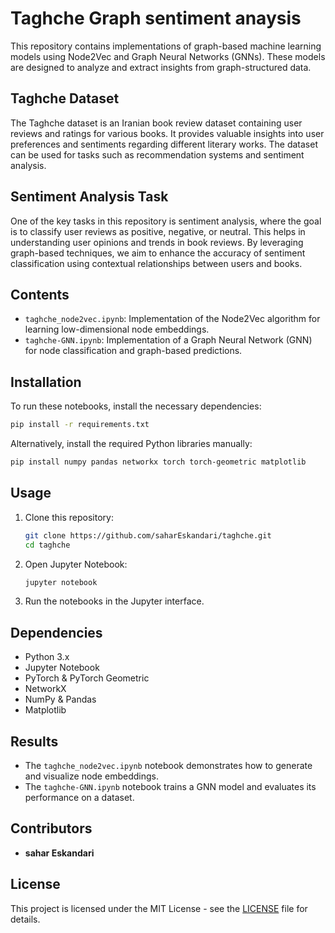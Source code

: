 # Taghche Graph sentiment anaysis

This repository contains implementations of graph-based machine learning models using Node2Vec and Graph Neural Networks (GNNs). These models are designed to analyze and extract insights from graph-structured data.

## Taghche Dataset

The Taghche dataset is an Iranian book review dataset containing user reviews and ratings for various books. It provides valuable insights into user preferences and sentiments regarding different literary works. The dataset can be used for tasks such as recommendation systems and sentiment analysis.

## Sentiment Analysis Task

One of the key tasks in this repository is sentiment analysis, where the goal is to classify user reviews as positive, negative, or neutral. This helps in understanding user opinions and trends in book reviews. By leveraging graph-based techniques, we aim to enhance the accuracy of sentiment classification using contextual relationships between users and books.

## Contents

- `taghche_node2vec.ipynb`: Implementation of the Node2Vec algorithm for learning low-dimensional node embeddings.
- `taghche-GNN.ipynb`: Implementation of a Graph Neural Network (GNN) for node classification and graph-based predictions.

## Installation

To run these notebooks, install the necessary dependencies:

```sh
pip install -r requirements.txt
```

Alternatively, install the required Python libraries manually:

```sh
pip install numpy pandas networkx torch torch-geometric matplotlib
```

## Usage

1. Clone this repository:
   ```sh
   git clone https://github.com/saharEskandari/taghche.git
   cd taghche
   ```
2. Open Jupyter Notebook:
   ```sh
   jupyter notebook
   ```
3. Run the notebooks in the Jupyter interface.

## Dependencies

- Python 3.x
- Jupyter Notebook
- PyTorch & PyTorch Geometric
- NetworkX
- NumPy & Pandas
- Matplotlib

## Results

- The `taghche_node2vec.ipynb` notebook demonstrates how to generate and visualize node embeddings.
- The `taghche-GNN.ipynb` notebook trains a GNN model and evaluates its performance on a dataset.

## Contributors

- **sahar Eskandari**

## License

This project is licensed under the MIT License - see the [LICENSE](LICENSE) file for details.


